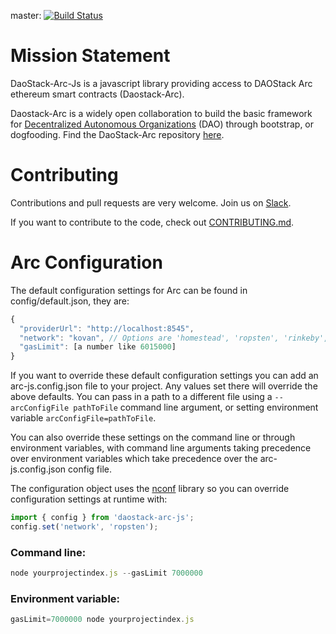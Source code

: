 master: [![Build Status](https://travis-ci.org/daostack/arc-js/images/dao-icon.png?branch=master)](https://travis-ci.org/daostack/arc-js)

# Mission Statement

DaoStack-Arc-Js is a javascript library providing access to DAOStack Arc ethereum smart contracts (Daostack-Arc).

Daostack-Arc is a widely open collaboration to build the basic framework for [Decentralized Autonomous Organizations](https://en.wikipedia.org/wiki/Decentralized_autonomous_organization) (DAO) through bootstrap, or dogfooding.  Find the DaoStack-Arc repository [here](https://github.com/daostack/daostack).


# Contributing

Contributions and pull requests are very welcome. Join us on [Slack](daostack.slack.com).

If you want to contribute to the code, check out  [CONTRIBUTING.md](CONTRIBUTING.md).


# Arc Configuration
The default configuration settings for Arc can be found in config/default.json, they are:

```javascript
{
  "providerUrl": "http://localhost:8545",
  "network": "kovan", // Options are 'homestead', 'ropsten', 'rinkeby', 'kovan'
  "gasLimit": [a number like 6015000]
}
```

If you want to override these default configuration settings you can add an arc-js.config.json file to your project. Any values set there will override the above defaults. You can pass in a path to a different file using a `--arcConfigFile pathToFile` command line argument, or setting environment variable `arcConfigFile=pathToFile`.

You can also override these settings on the command line or through environment variables, with command line arguments taking precedence over environment variables which take precedence over the arc-js.config.json config file.

The configuration object uses the [nconf](https://github.com/indexzero/nconf) library so you can override configuration settings at runtime with:
```javascript
import { config } from 'daostack-arc-js';
config.set('network', 'ropsten');
```

### Command line:

```javascript
node yourprojectindex.js --gasLimit 7000000
```

### Environment variable:

```javascript
gasLimit=7000000 node yourprojectindex.js
```

